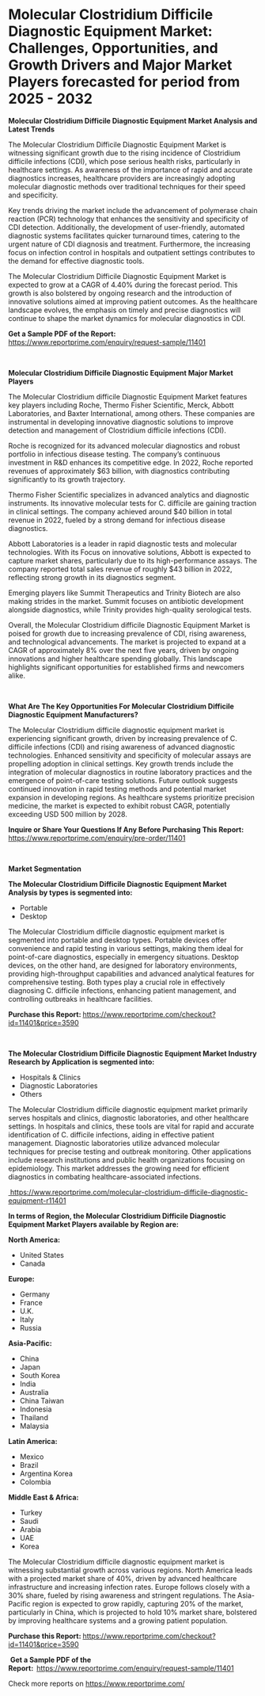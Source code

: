 <p><h1>Molecular Clostridium Difficile Diagnostic Equipment Market: Challenges, Opportunities, and Growth Drivers and Major Market Players forecasted for period from 2025 - 2032</h1></p><p><strong>Molecular Clostridium Difficile Diagnostic Equipment Market Analysis and Latest Trends</strong></p>
<p><p>The Molecular Clostridium Difficile Diagnostic Equipment Market is witnessing significant growth due to the rising incidence of Clostridium difficile infections (CDI), which pose serious health risks, particularly in healthcare settings. As awareness of the importance of rapid and accurate diagnostics increases, healthcare providers are increasingly adopting molecular diagnostic methods over traditional techniques for their speed and specificity.</p><p>Key trends driving the market include the advancement of polymerase chain reaction (PCR) technology that enhances the sensitivity and specificity of CDI detection. Additionally, the development of user-friendly, automated diagnostic systems facilitates quicker turnaround times, catering to the urgent nature of CDI diagnosis and treatment. Furthermore, the increasing focus on infection control in hospitals and outpatient settings contributes to the demand for effective diagnostic tools.</p><p>The Molecular Clostridium Difficile Diagnostic Equipment Market is expected to grow at a CAGR of 4.40% during the forecast period. This growth is also bolstered by ongoing research and the introduction of innovative solutions aimed at improving patient outcomes. As the healthcare landscape evolves, the emphasis on timely and precise diagnostics will continue to shape the market dynamics for molecular diagnostics in CDI.</p></p>
<p><strong>Get a Sample PDF of the Report:&nbsp;</strong> <a href="https://www.reportprime.com/enquiry/request-sample/11401?utm_campaign=2319&utm_medium=2&utm_source=Github&utm_content=ia&utm_term=20032025&utm_id=molecular-clostridium-difficile-diagnostic-equipment">https://www.reportprime.com/enquiry/request-sample/11401</a></p>
<p>&nbsp;</p>
<p><strong>Molecular Clostridium Difficile Diagnostic Equipment Major Market Players</strong></p>
<p><p>The Molecular Clostridium difficile Diagnostic Equipment Market features key players including Roche, Thermo Fisher Scientific, Merck, Abbott Laboratories, and Baxter International, among others. These companies are instrumental in developing innovative diagnostic solutions to improve detection and management of Clostridium difficile infections (CDI).</p><p>Roche is recognized for its advanced molecular diagnostics and robust portfolio in infectious disease testing. The company’s continuous investment in R&D enhances its competitive edge. In 2022, Roche reported revenues of approximately $63 billion, with diagnostics contributing significantly to its growth trajectory.</p><p>Thermo Fisher Scientific specializes in advanced analytics and diagnostic instruments. Its innovative molecular tests for C. difficile are gaining traction in clinical settings. The company achieved around $40 billion in total revenue in 2022, fueled by a strong demand for infectious disease diagnostics.</p><p>Abbott Laboratories is a leader in rapid diagnostic tests and molecular technologies. With its Focus on innovative solutions, Abbott is expected to capture market shares, particularly due to its high-performance assays. The company reported total sales revenue of roughly $43 billion in 2022, reflecting strong growth in its diagnostics segment.</p><p>Emerging players like Summit Therapeutics and Trinity Biotech are also making strides in the market. Summit focuses on antibiotic development alongside diagnostics, while Trinity provides high-quality serological tests.</p><p>Overall, the Molecular Clostridium difficile Diagnostic Equipment Market is poised for growth due to increasing prevalence of CDI, rising awareness, and technological advancements. The market is projected to expand at a CAGR of approximately 8% over the next five years, driven by ongoing innovations and higher healthcare spending globally. This landscape highlights significant opportunities for established firms and newcomers alike.</p></p>
<p>&nbsp;</p>
<p><strong>What Are The Key Opportunities For Molecular Clostridium Difficile Diagnostic Equipment Manufacturers?</strong></p>
<p><p>The Molecular Clostridium difficile diagnostic equipment market is experiencing significant growth, driven by increasing prevalence of C. difficile infections (CDI) and rising awareness of advanced diagnostic technologies. Enhanced sensitivity and specificity of molecular assays are propelling adoption in clinical settings. Key growth trends include the integration of molecular diagnostics in routine laboratory practices and the emergence of point-of-care testing solutions. Future outlook suggests continued innovation in rapid testing methods and potential market expansion in developing regions. As healthcare systems prioritize precision medicine, the market is expected to exhibit robust CAGR, potentially exceeding USD 500 million by 2028.</p></p>
<p><strong>Inquire or Share Your Questions If Any Before Purchasing This Report:</strong> <a href="https://www.reportprime.com/enquiry/pre-order/11401?utm_campaign=2319&utm_medium=2&utm_source=Github&utm_content=ia&utm_term=20032025&utm_id=molecular-clostridium-difficile-diagnostic-equipment">https://www.reportprime.com/enquiry/pre-order/11401</a></p>
<p>&nbsp;</p>
<p><strong>Market Segmentation</strong></p>
<p><strong>The Molecular Clostridium Difficile Diagnostic Equipment Market Analysis by types is segmented into:</strong></p>
<p><ul><li>Portable</li><li>Desktop</li></ul></p>
<p><p>The Molecular Clostridium difficile diagnostic equipment market is segmented into portable and desktop types. Portable devices offer convenience and rapid testing in various settings, making them ideal for point-of-care diagnostics, especially in emergency situations. Desktop devices, on the other hand, are designed for laboratory environments, providing high-throughput capabilities and advanced analytical features for comprehensive testing. Both types play a crucial role in effectively diagnosing C. difficile infections, enhancing patient management, and controlling outbreaks in healthcare facilities.</p></p>
<p><strong>Purchase this Report:&nbsp;</strong><a href="https://www.reportprime.com/checkout?id=11401&price=3590&utm_campaign=2319&utm_medium=2&utm_source=Github&utm_content=ia&utm_term=20032025&utm_id=molecular-clostridium-difficile-diagnostic-equipment">https://www.reportprime.com/checkout?id=11401&price=3590</a></p>
<p>&nbsp;</p>
<p><strong>The Molecular Clostridium Difficile Diagnostic Equipment Market Industry Research by Application is segmented into:</strong></p>
<p><ul><li>Hospitals & Clinics</li><li>Diagnostic Laboratories</li><li>Others</li></ul></p>
<p><p>The Molecular Clostridium difficile diagnostic equipment market primarily serves hospitals and clinics, diagnostic laboratories, and other healthcare settings. In hospitals and clinics, these tools are vital for rapid and accurate identification of C. difficile infections, aiding in effective patient management. Diagnostic laboratories utilize advanced molecular techniques for precise testing and outbreak monitoring. Other applications include research institutions and public health organizations focusing on epidemiology. This market addresses the growing need for efficient diagnostics in combating healthcare-associated infections.</p></p>
<p><a href="https://www.reportprime.com/molecular-clostridium-difficile-diagnostic-equipment-r11401?utm_campaign=2319&utm_medium=2&utm_source=Github&utm_content=ia&utm_term=20032025&utm_id=molecular-clostridium-difficile-diagnostic-equipment">&nbsp;https://www.reportprime.com/molecular-clostridium-difficile-diagnostic-equipment-r11401</a></p>
<p><strong>In terms of Region, the Molecular Clostridium Difficile Diagnostic Equipment Market Players available by Region are:</strong></p>
<p>
    <p> <strong> North America: </strong>
        <ul>
            <li>United States</li>
            <li>Canada</li>
        </ul>
        </p> 
    <p> <strong> Europe: </strong>
        <ul>
            <li>Germany</li>
            <li>France</li>
            <li>U.K.</li>
            <li>Italy</li>
            <li>Russia</li>
        </ul>
        </p> 
    <p> <strong> Asia-Pacific: </strong>
        <ul>
            <li>China</li>
            <li>Japan</li>
            <li>South Korea</li>
            <li>India</li>
            <li>Australia</li>
            <li>China Taiwan</li>
            <li>Indonesia</li>
            <li>Thailand</li>
            <li>Malaysia</li>
        </ul>
        </p> 
    <p> <strong> Latin America: </strong>
        <ul>
            <li>Mexico</li>
            <li>Brazil</li>
            <li>Argentina Korea</li>
            <li>Colombia</li>
        </ul>
        </p> 
    <p> <strong> Middle East & Africa: </strong>
        <ul>
            <li>Turkey</li>
            <li>Saudi</li>
            <li>Arabia</li>
            <li>UAE</li>
            <li>Korea</li>
        </ul>
    </p>
    </p>
<p><p>The Molecular Clostridium difficile diagnostic equipment market is witnessing substantial growth across various regions. North America leads with a projected market share of 40%, driven by advanced healthcare infrastructure and increasing infection rates. Europe follows closely with a 30% share, fueled by rising awareness and stringent regulations. The Asia-Pacific region is expected to grow rapidly, capturing 20% of the market, particularly in China, which is projected to hold 10% market share, bolstered by improving healthcare systems and a growing patient population. </p></p>
<p><strong>Purchase this Report: </strong><a href="https://www.reportprime.com/checkout?id=11401&price=3590&utm_campaign=2319&utm_medium=2&utm_source=Github&utm_content=ia&utm_term=20032025&utm_id=molecular-clostridium-difficile-diagnostic-equipment">https://www.reportprime.com/checkout?id=11401&price=3590</a></p>
<p>&nbsp;<strong>Get a Sample PDF of the Report:&nbsp;&nbsp;</strong><a href="https://www.reportprime.com/enquiry/request-sample/11401?utm_campaign=2319&utm_medium=2&utm_source=Github&utm_content=ia&utm_term=20032025&utm_id=molecular-clostridium-difficile-diagnostic-equipment">https://www.reportprime.com/enquiry/request-sample/11401</a></p>
<p><strong></strong></p>
<p>Check more reports on <a href="https://www.reportprime.com/?utm_campaign=2319&utm_medium=2&utm_source=Github&utm_content=ia&utm_term=20032025&utm_id=molecular-clostridium-difficile-diagnostic-equipment">https://www.reportprime.com/</a></p>